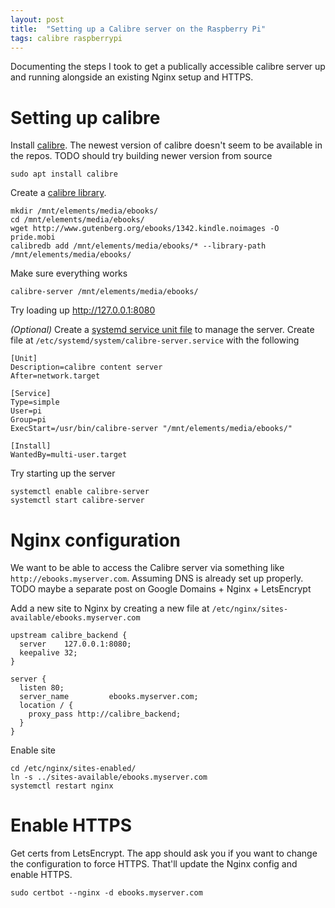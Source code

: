 ```yaml
---
layout: post 
title:  "Setting up a Calibre server on the Raspberry Pi"
tags: calibre raspberrypi
---
```


Documenting the steps I took to get a publically accessible calibre server up and running alongside an existing Nginx setup and HTTPS.

# Setting up calibre

Install [calibre]. The newest version of calibre doesn't seem to be available in the repos. TODO should try building newer version from source

```
sudo apt install calibre
```

Create a [calibre library].
```
mkdir /mnt/elements/media/ebooks/
cd /mnt/elements/media/ebooks/
wget http://www.gutenberg.org/ebooks/1342.kindle.noimages -O pride.mobi
calibredb add /mnt/elements/media/ebooks/* --library-path /mnt/elements/media/ebooks/
```
Make sure everything works
```
calibre-server /mnt/elements/media/ebooks/
```
Try loading up <http://127.0.0.1:8080>

*(Optional)* Create a [systemd service unit file] to manage the server. Create file at `/etc/systemd/system/calibre-server.service` with the following
```
[Unit]
Description=calibre content server
After=network.target

[Service]
Type=simple
User=pi
Group=pi
ExecStart=/usr/bin/calibre-server "/mnt/elements/media/ebooks/"

[Install]
WantedBy=multi-user.target
```
Try starting up the server
```
systemctl enable calibre-server
systemctl start calibre-server
```

# Nginx configuration
We want to be able to access the Calibre server via something like `http://ebooks.myserver.com`. Assuming DNS is already set up properly. TODO maybe a separate post on Google Domains + Nginx + LetsEncrypt

Add a new site to Nginx by creating a new file at `/etc/nginx/sites-available/ebooks.myserver.com`
```
upstream calibre_backend {
  server    127.0.0.1:8080;
  keepalive 32;
}

server {
  listen 80;
  server_name         ebooks.myserver.com;
  location / {
    proxy_pass http://calibre_backend;
  }
}
```
Enable site
```
cd /etc/nginx/sites-enabled/
ln -s ../sites-available/ebooks.myserver.com
systemctl restart nginx
```

# Enable HTTPS
Get certs from LetsEncrypt. The app should ask you if you want to change the configuration to force HTTPS. That'll update the Nginx config and enable HTTPS.
```
sudo certbot --nginx -d ebooks.myserver.com
```

[calibre]: https://calibre-ebook.com/
[calibre library]: https://www.digitalocean.com/community/tutorials/how-to-create-a-calibre-ebook-server-on-ubuntu-14-04
[systemd service unit file]: https://manual.calibre-ebook.com/server.html#id13

